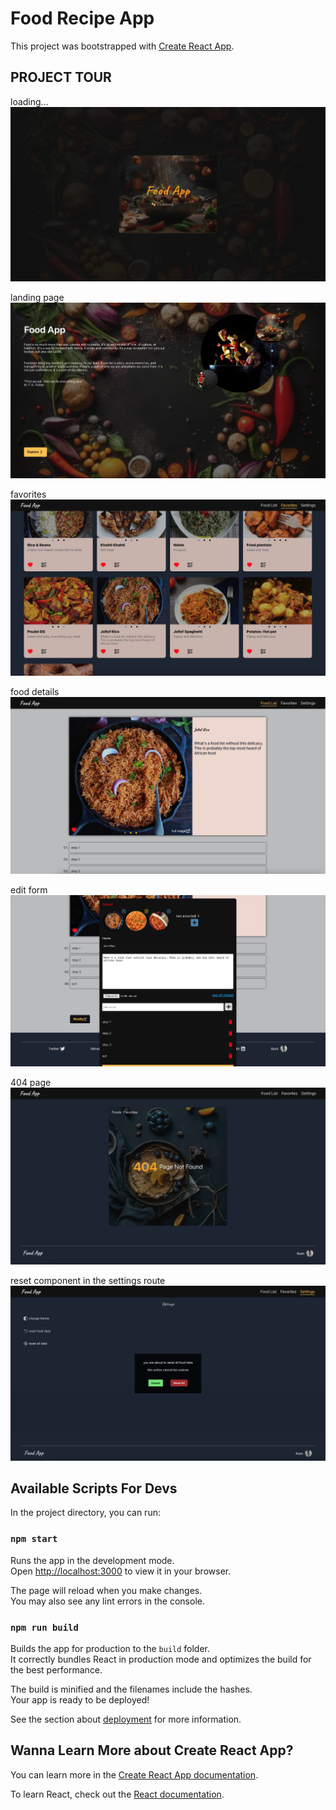 # Food Recipe App

This project was bootstrapped with [Create React App](https://github.com/facebook/create-react-app).



## PROJECT TOUR
loading...
![loading](./src/assets/readme/loading.png)

landing page
![landing](./src/assets/readme/landing.png)

favorites
![favorites](./src/assets/readme/favorites.png)

food details
![detailed](./src/assets/readme/detailed.png)

edit form
![edit](./src/assets/readme/edit.png)

404 page
![404](./src/assets/readme/404.png)

reset component in the settings route
![reset](./src/assets/readme/reset.png)

## Available Scripts For Devs

In the project directory, you can run:

### `npm start`

Runs the app in the development mode.\
Open [http://localhost:3000](http://localhost:3000) to view it in your browser.

The page will reload when you make changes.\
You may also see any lint errors in the console.

### `npm run build`

Builds the app for production to the `build` folder.\
It correctly bundles React in production mode and optimizes the build for the best performance.

The build is minified and the filenames include the hashes.\
Your app is ready to be deployed!

See the section about [deployment](https://facebook.github.io/create-react-app/docs/deployment) for more information.

## Wanna Learn More about Create React App?

You can learn more in the [Create React App documentation](https://facebook.github.io/create-react-app/docs/getting-started).

To learn React, check out the [React documentation](https://reactjs.org/).